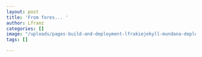 ```yaml
---
layout: post
title: 'From fores... '
author: Lfranz
categories: []
image: "/uploads/pages-build-and-deployment-lfrakiejekyll-mundana-deploy-493e454-google-chrome.jpg"
tags: []

---
```

